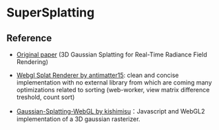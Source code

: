 # SuperSplatting




## Reference

- [Original paper](https://repo-sam.inria.fr/fungraph/3d-gaussian-splatting/) (3D Gaussian Splatting
for Real-Time Radiance Field Rendering)

- [Webgl Splat Renderer by antimatter15](https://github.com/antimatter15/splat): clean and concise implementation with no external library from which are coming many optimizations related to sorting (web-worker, view matrix difference treshold, count sort)

- [Gaussian-Splatting-WebGL by kishimisu](https://github.com/kishimisu/Gaussian-Splatting-WebGL)：Javascript and WebGL2 implementation of a 3D gaussian rasterizer.
